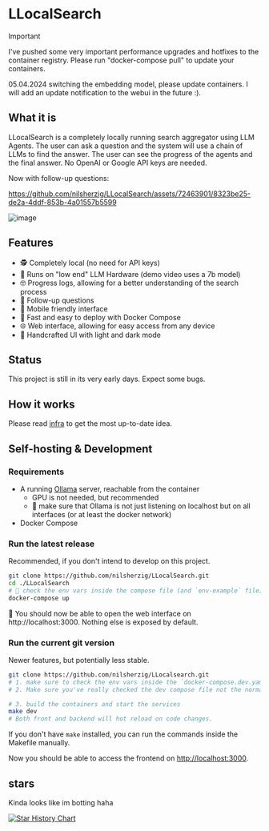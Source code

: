 # LLocalSearch

> [!IMPORTANT]
> I've pushed some very important performance upgrades and hotfixes to the container registry. Please run "docker-compose pull" to update your containers.
>
> 05.04.2024 switching the embedding model, please update containers. I will add an update notification to the webui in the future :).

## What it is

LLocalSearch is a completely locally running search aggregator using LLM Agents. The user can ask a question and the system will use a chain of LLMs to find the answer. The user can see the progress of the agents and the final answer. No OpenAI or Google API keys are needed.

Now with follow-up questions: 

https://github.com/nilsherzig/LLocalSearch/assets/72463901/8323be25-de2a-4ddf-853b-4a01557b5599


![image](https://github.com/nilsherzig/LLocalSearch/assets/72463901/9f6497aa-8047-4d11-9a12-66aff65d3faa)

## Features 

-  🕵️ Completely local (no need for API keys)
- 💸 Runs on "low end" LLM Hardware (demo video uses a 7b model)
- 🤓 Progress logs, allowing for a better understanding of the search process
- 🤔 Follow-up questions
- 📱 Mobile friendly interface
- 🚀 Fast and easy to deploy with Docker Compose
- 🌐 Web interface, allowing for easy access from any device
- 💮 Handcrafted UI with light and dark mode

## Status 

This project is still in its very early days. Expect some bugs. 

## How it works 

Please read [infra](https://github.com/nilsherzig/LLocalSearch/issues/17) to get the most up-to-date idea.

## Self-hosting & Development

### Requirements

- A running [Ollama](https://ollama.com/) server, reachable from the container
    - GPU is not needed, but recommended
    - 🔴 make sure that Ollama is not just listening on localhost but on all interfaces (or at least the docker network)
- Docker Compose

### Run the latest release

Recommended, if you don't intend to develop on this project.

```bash
git clone https://github.com/nilsherzig/LLocalSearch.git
cd ./LLocalSearch
# 🔴 check the env vars inside the compose file (and `env-example` file) and change them if needed
docker-compose up 
```

🎉 You should now be able to open the web interface on http://localhost:3000. Nothing else is exposed by default.

### Run the current git version 

Newer features, but potentially less stable.

```bash
git clone https://github.com/nilsherzig/LLocalsearch.git
# 1. make sure to check the env vars inside the `docker-compose.dev.yaml`.
# 2. Make sure you've really checked the dev compose file not the normal one.

# 3. build the containers and start the services
make dev 
# Both front and backend will hot reload on code changes. 
```

If you don't have `make` installed, you can run the commands inside the Makefile manually.

Now you should be able to access the frontend on [http://localhost:3000](http://localhost:3000).

## stars

Kinda looks like im botting haha

[![Star History Chart](https://api.star-history.com/svg?repos=nilsherzig/LLocalSearch&type=Date)](https://star-history.com/#nilsherzig/LLocalSearch&Date)
